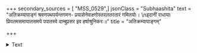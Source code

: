 +++
secondary_sources = [ "MSS_0529",]
jsonClass = "Subhaashita"
text = "अतिक्रम्यापाङ्गं श्रवणपथपर्यन्तगमन- प्रयासेनेवाक्ष्णोस्तरलतरतारं गमितयोः।  \nइदानीं राधायाः प्रियतमसमायातसमये पपातस्वे दाम्बुप्रसर इव हर्षाश्रुनिकरः॥"
title = "अतिक्रम्यापाङ्गम्"

+++

<details><summary>Text</summary>

अतिक्रम्यापाङ्गं श्रवणपथपर्यन्तगमन- प्रयासेनेवाक्ष्णोस्तरलतरतारं गमितयोः।  
इदानीं राधायाः प्रियतमसमायातसमये पपातस्वे दाम्बुप्रसर इव हर्षाश्रुनिकरः॥
</details>
